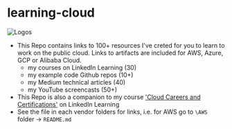# learning-cloud

![Logos](https://github.com/lynnlangit/learning-cloud/blob/master/logos.png)

- This Repo contains links to 100+ resources I've creted for you to learn to work on the public cloud.  Links to artifacts are included for AWS, Azure, GCP or Alibaba Cloud.
    - my courses on LinkedIn Learning (30)
    - my example code Github repos (10+)
    - my Medium technical articles (40)
    - my YouTube screencasts (50+)
- This Repo is also a companion to my course ['Cloud Careers and Certifications'](https://www.linkedin.com/learning/cloud-computing-careers-and-certifications-first-steps) on LinkedIn Learning
- See the file in each vendor folders for links, i.e. for AWS go to `\AWS` folder -> `README.md`
